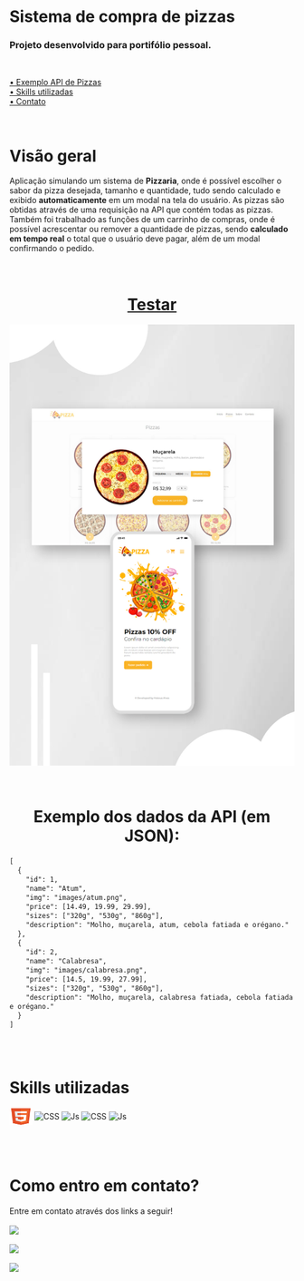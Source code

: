 <div>
<h1>Sistema de compra de pizzas</h1>
</div>

<h3>
  Projeto desenvolvido para portifólio pessoal.
</h3>
<br>

<p>
 <a href="#api">• Exemplo API de Pizzas</a> 
 <br>
 <!-- <a href="#visao">• Visão geral</a> <br> -->
 <a href="#leng">• Skills utilizadas</a>
 <br>
 <a href="#contato">• Contato</a>
</p>
<br>

<div id="visao">
<h1>Visão geral</h1>
Aplicação simulando um sistema de <strong>Pizzaria</strong>, onde é possível escolher o sabor da pizza desejada, tamanho e quantidade, tudo sendo calculado e exibido <strong>automaticamente</strong> em um modal na tela do usuário. As pizzas são obtidas através de uma requisição na API que contém todas as pizzas. Também foi trabalhado as funções de um carrinho de compras, onde é possível acrescentar ou remover a quantidade de pizzas, sendo <strong>calculado em tempo real</strong> o total que o usuário deve pagar, além de um modal confirmando o pedido.
</div>
<br>
<br>

<h1 align="center">
<!-- <h1> -->
<a href="https://matealves.github.io/pizzaria/index.html" target="_blank">Testar</a> 
</h1>

<p align = "center">
  <img src ="images/img_readme.jpg" alt = "mockup"/>
</p>
<br>

<h1 align="center" id="api"> Exemplo dos dados da API (em JSON):</h1>

```
[
  {
    "id": 1,
    "name": "Atum",
    "img": "images/atum.png",
    "price": [14.49, 19.99, 29.99],
    "sizes": ["320g", "530g", "860g"],
    "description": "Molho, muçarela, atum, cebola fatiada e orégano."
  },
  {
    "id": 2,
    "name": "Calabresa",
    "img": "images/calabresa.png",
    "price": [14.5, 19.99, 27.99],
    "sizes": ["320g", "530g", "860g"],
    "description": "Molho, muçarela, calabresa fatiada, cebola fatiada e orégano."
  }
]

```
<br>
<br>

<div id="leng">
<h1>Skills utilizadas</h1>

 <img align="center" alt="HTML" height="30" width="40" src="https://raw.githubusercontent.com/devicons/devicon/master/icons/html5/html5-original.svg">
  <img align="center" alt="CSS" height="30" width="40" src="https://cdn.jsdelivr.net/gh/devicons/devicon/icons/css3/css3-original.svg">
  <img align="center" alt="Js" height="30" width="40" src="https://cdn.jsdelivr.net/gh/devicons/devicon/icons/javascript/javascript-original.svg">
      <img align="center" alt="CSS" height="30" width="40" src="https://cdn.jsdelivr.net/gh/devicons/devicon/icons/sass/sass-original.svg">
  <img align="center" alt="Js" height="30" width="40" src="https://cdn.jsdelivr.net/gh/devicons/devicon/icons/photoshop/photoshop-plain.svg">

</div>
<br>
<br>
<br>

<div id="contato">
<h1>Como entro em contato?</h1>

Entre em contato através dos links a seguir!
<br>
<br>
<a href="https://www.linkedin.com/in/mateusalvesds/" target="_blank"><img src="https://img.shields.io/badge/-LinkedIn-%230077B5?style=for-the-badge&logo=linkedin&logoColor=white" target="_blank"></a>

<a href = "mailto:contatomateusalves@hotmail.com"><img src="https://img.shields.io/badge/Microsoft_Outlook-0078D4?style=for-the-badge&logo=microsoft-outlook&logoColor=white" target="_blank"></a>

<a href="https://api.whatsapp.com/send?phone=+5511966616365" target="_blank"><img src="https://img.shields.io/badge/WhatsApp-25D366?style=for-the-badge&logo=whatsapp&logoColor=white" target="_blank"></a>

</div>
<br>
<br>
<br>
